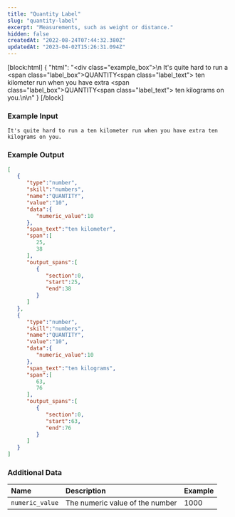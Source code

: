 ```yaml
---
title: "Quantity Label"
slug: "quantity-label"
excerpt: "Measurements, such as weight or distance."
hidden: false
createdAt: "2022-08-24T07:44:32.380Z"
updatedAt: "2023-04-02T15:26:31.094Z"
---
```

[block:html]
{
  "html": "<div class=\"example_box\">\n  It's quite hard to run a <span class=\"label_box\">QUANTITY</span><span class=\"label_text\"> ten kilometer</span> run when you have extra <span class=\"label_box\">QUANTITY</span><span class=\"label_text\"> ten kilograms</span> on you.\n</div>\n"
}
[/block]



### Example Input

```
It's quite hard to run a ten kilometer run when you have extra ten kilograms on you.
```



### Example Output

```json
[
   {
      "type":"number",
      "skill":"numbers",
      "name":"QUANTITY",
      "value":"10",
      "data":{
         "numeric_value":10
      },
      "span_text":"ten kilometer",
      "span":[
         25,
         38
      ],
      "output_spans":[
         {
            "section":0,
            "start":25,
            "end":38
         }
      ]
   },
   {
      "type":"number",
      "skill":"numbers",
      "name":"QUANTITY",
      "value":"10",
      "data":{
         "numeric_value":10
      },
      "span_text":"ten kilograms",
      "span":[
         63,
         76
      ],
      "output_spans":[
         {
            "section":0,
            "start":63,
            "end":76
         }
      ]
   }
]
```



### Additional Data

| Name            | Description                     | Example |
| :-------------- | :------------------------------ | :------ |
| `numeric_value` | The numeric value of the number | 1000    |